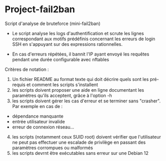# Project-fail2ban
Script d'analyse de bruteforce (mini-fail2ban)

- Le script analyse les logs d'authentification et scrute les lignes correspondant aux motifs prédéfinis 
concernant les erreurs de login SSH en s'appuyant sur des expressions rationnelles.

- En cas d'erreurs répétées, il bannit l'IP ayant envoyé les requêtes pendant une durée configurable avec nftables


Critères de notation : 
1. Un fichier README au format texte qui doit décrire quels sont les pré-requis et comment les scripts s'installent
2. les scripts doivent proposer une aide en ligne documentant les paramètres qu'ils acceptent, grâce à l'option -h
3. les scripts doivent gérer les cas d'erreur et se terminer sans "crasher". Par exemple en cas de :
- dépendance manquante
- entrée utilisateur invalide
- erreur de connexion réseau...

4. les scripts (notamment ceux SUID root) doivent vérifier que l'utilisateur ne peut pas effectuer une escalade de privilège en passant des paramètres corrompues ou malformés
5. les scripts devrnt être exécutables sans erreur sur une Debian 12 
